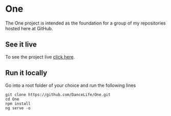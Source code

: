 # One

The One project is intended as the foundation for a group of my repositories hosted here at GitHub.  

## See it live

To see the project live [click here](https://dancelife.github.io/One-Navbar/).

## Run it locally

Go into a root folder of your choice and run the following lines

`git clone https://github.com/DanceLife/One.git` <br />
`cd One` <br />
`npm install` <br />
`ng serve -o` <br />